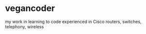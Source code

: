 # vegancoder
my work in learning to code
experienced in Cisco routers, switches, telephony, wireless
